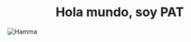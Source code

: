 <h1 align="center">Hola mundo, soy PAT</h1>

![Hamma](https://user-images.githubusercontent.com/66544943/163027624-d6029590-278b-44e0-8ad9-8da673e47585.jpg)
 
